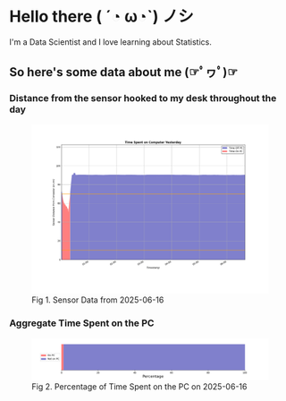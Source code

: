 
# Hello there ( ´◔ ω◔`) ノシ

I'm a Data Scientist and I love learning about Statistics.

## So here's some data about me (☞ﾟヮﾟ)☞


### Distance from the sensor hooked to my desk throughout the day
<figure>
  <picture>
    <source media="(prefers-color-scheme: dark)" srcset="Pi/readme/graphs/lineplot/dark-plot-2025-06-16.png">
    <source media="(prefers-color-scheme: light)" srcset="Pi/readme/graphs/lineplot/light-plot-2025-06-16.png">
    <img alt="Shows a black logo in light color mode and a white one in dark color mode." src="Pi/readme/graphs/lineplot/light-plot-2025-06-16.png">
  </picture>
  <figcaption>Fig 1. Sensor Data from 2025-06-16</figcaption>
</figure>



### Aggregate Time Spent on the PC
<figure>
  <picture>
    <source media="(prefers-color-scheme: dark)" srcset="Pi/readme/graphs/barplot/dark-plot-2025-06-16.png">
    <source media="(prefers-color-scheme: light)" srcset="Pi/readme/graphs/barplot/light-plot-2025-06-16.png">
    <img alt="Shows a black logo in light color mode and a white one in dark color mode." src="Pi/readme/graphs/barplot/light-plot-2025-06-16.png">
  </picture>
  <figcaption>Fig 2. Percentage of Time Spent on the PC on 2025-06-16</figcaption>
</figure>
